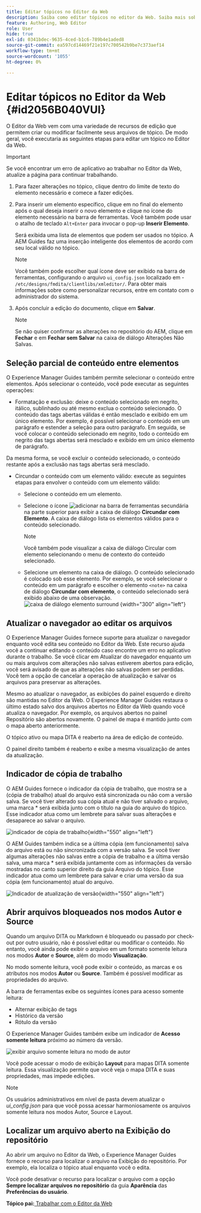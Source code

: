 ```yaml
---
title: Editar tópicos no Editor da Web
description: Saiba como editar tópicos no editor da Web. Saiba mais sobre vários recursos de edição para modificar arquivos de tópico no AEM Guides.
feature: Authoring, Web Editor
role: User
hide: true
exl-id: 0341bdec-9635-4ced-b1c6-789b4e1aded8
source-git-commit: ea597cd14469f21e197c700542b9be7c373aef14
workflow-type: tm+mt
source-wordcount: '1055'
ht-degree: 0%

---
```


# Editar tópicos no Editor da Web {#id2056B040VUI}

O Editor da Web vem com uma variedade de recursos de edição que permitem criar ou modificar facilmente seus arquivos de tópico. De modo geral, você executaria as seguintes etapas para editar um tópico no Editor da Web.

>[!IMPORTANT]
>
> Se você encontrar um erro de aplicativo ao trabalhar no Editor da Web, atualize a página para continuar trabalhando.

1. Para fazer alterações no tópico, clique dentro do limite de texto do elemento necessário e comece a fazer edições.

1. Para inserir um elemento específico, clique em no final do elemento após o qual deseja inserir o novo elemento e clique no ícone do elemento necessário na barra de ferramentas. Você também pode usar o atalho de teclado `Alt+Enter` para invocar o pop-up **Inserir Elemento**.

   Será exibida uma lista de elementos que podem ser usados no tópico. A AEM Guides faz uma inserção inteligente dos elementos de acordo com seu local válido no tópico.

   >[!NOTE]
   >
   > Você também pode escolher qual ícone deve ser exibido na barra de ferramentas, configurando o arquivo `ui_config.json` localizado em - `/etc/designs/fmdita/clientlibs/xmleditor/`. Para obter mais informações sobre como personalizar recursos, entre em contato com o administrador do sistema.

1. Após concluir a edição do documento, clique em **Salvar**.

   >[!NOTE]
   >
   > Se não quiser confirmar as alterações no repositório do AEM, clique em **Fechar** e em **Fechar sem Salvar** na caixa de diálogo Alterações Não Salvas.


## Seleção parcial de conteúdo entre elementos

O Experience Manager Guides também permite selecionar o conteúdo entre elementos. Após selecionar o conteúdo, você pode executar as seguintes operações:

- Formatação e exclusão: deixe o conteúdo selecionado em negrito, itálico, sublinhado ou até mesmo exclua o conteúdo selecionado. O conteúdo das tags abertas válidas é então mesclado e exibido em um único elemento. Por exemplo, é possível selecionar o conteúdo em um parágrafo e estender a seleção para outro parágrafo. Em seguida, se você colocar o conteúdo selecionado em negrito, todo o conteúdo em negrito das tags abertas será mesclado e exibido em um único elemento de parágrafo.

Da mesma forma, se você excluir o conteúdo selecionado, o conteúdo restante após a exclusão nas tags abertas será mesclado.

- Circundar o conteúdo com um elemento válido: execute as seguintes etapas para envolver o conteúdo com um elemento válido:

   - Selecione o conteúdo em um elemento.
   - Selecione o ícone ![adicionar](images/Add_icon.svg) na barra de ferramentas secundária na parte superior para exibir a caixa de diálogo **Circundar com Elemento**. A caixa de diálogo lista os elementos válidos para o conteúdo selecionado.

     >[!NOTE]
     >
     > Você também pode visualizar a caixa de diálogo Circular com elemento selecionando o menu de contexto do conteúdo selecionado.

   - Selecione um elemento na caixa de diálogo. O conteúdo selecionado é colocado sob esse elemento. Por exemplo, se você selecionar o conteúdo em um parágrafo e escolher o elemento `<note>` na caixa de diálogo **Circundar com elemento**, o conteúdo selecionado será exibido abaixo de uma observação.\
     ![caixa de diálogo elemento surround](./images/surround-element.png) {width="300" align="left"}

## Atualizar o navegador ao editar os arquivos

O Experience Manager Guides fornece suporte para atualizar o navegador enquanto você edita seu conteúdo no Editor da Web. Este recurso ajuda você a continuar editando o conteúdo caso encontre um erro no aplicativo durante o trabalho. Se você clicar em Atualizar do navegador enquanto um ou mais arquivos com alterações não salvas estiverem abertos para edição, você será avisado de que as alterações não salvas podem ser perdidas. Você tem a opção de cancelar a operação de atualização e salvar os arquivos para preservar as alterações.

Mesmo ao atualizar o navegador, as exibições do painel esquerdo e direito são mantidas no Editor da Web. O Experience Manager Guides restaura o último estado salvo dos arquivos abertos no Editor da Web quando você atualiza o navegador. Por exemplo, os arquivos abertos no painel Repositório são abertos novamente. O painel de mapa é mantido junto com o mapa aberto anteriormente.

O tópico ativo ou mapa DITA é reaberto na área de edição de conteúdo.

O painel direito também é reaberto e exibe a mesma visualização de antes da atualização.

## Indicador de cópia de trabalho

O AEM Guides fornece o indicador da cópia de trabalho, que mostra se a \(cópia de trabalho\) atual do arquivo está sincronizada ou não com a versão salva. Se você tiver alterado sua cópia atual e não tiver salvado o arquivo, uma marca \* será exibida junto com o título na guia do arquivo do tópico. Esse indicador atua como um lembrete para salvar suas alterações e desaparece ao salvar o arquivo.

![indicador de cópia de trabalho](images/working-copy-text-update-indicator.png){width="550" align="left"}

O AEM Guides também indica se a última cópia \(em funcionamento\) salva do arquivo está ou não sincronizada com a versão salva. Se você tiver algumas alterações não salvas entre a cópia de trabalho e a última versão salva, uma marca \* será exibida juntamente com as informações da versão mostradas no canto superior direito da guia Arquivo do tópico. Esse indicador atua como um lembrete para salvar e criar uma versão da sua cópia \(em funcionamento\) atual do arquivo.

![Indicador de atualização de versão](images/version-update-indicator.png){width="550" align="left"}


## Abrir arquivos bloqueados nos modos Autor e Source

Quando um arquivo DITA ou Markdown é bloqueado ou passado por check-out por outro usuário, não é possível editar ou modificar o conteúdo. No entanto, você ainda pode exibir o arquivo em um formato somente leitura nos modos **Autor** e **Source**, além do modo **Visualização**.

No modo somente leitura, você pode exibir o conteúdo, as marcas e os atributos nos modos **Autor** ou **Source**. Também é possível modificar as propriedades do arquivo.

A barra de ferramentas exibe os seguintes ícones para acesso somente leitura:

- Alternar exibição de tags
- Histórico da versão
- Rótulo da versão

O Experience Manager Guides também exibe um indicador de **Acesso somente leitura** próximo ao número da versão.

![exibir arquivo somente leitura no modo de autor](images/locked-file-editor.png)

Você pode acessar o modo de exibição **Layout** para mapas DITA somente leitura. Essa visualização permite que você veja o mapa DITA e suas propriedades, mas impede edições.

>[!NOTE]
>
> Os usuários administrativos em nível de pasta devem atualizar o *ui_config.json* para que você possa acessar harmoniosamente os arquivos somente leitura nos modos Autor, Source e Layout.

## Localizar um arquivo aberto na Exibição do repositório

Ao abrir um arquivo no Editor da Web, o Experience Manager Guides fornece o recurso para localizar o arquivo na Exibição do repositório. Por exemplo, ela localiza o tópico atual enquanto você o edita.

Você pode desativar o recurso para localizar o arquivo com a opção **Sempre localizar arquivos no repositório** da guia **Aparência** das **Preferências do usuário**.


**Tópico pai:**&#x200B;[&#x200B; Trabalhar com o Editor da Web](web-editor.md)
